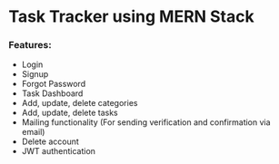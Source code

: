 # Task Tracker using MERN Stack

### Features:

- Login
- Signup
- Forgot Password
- Task Dashboard
- Add, update, delete categories
- Add, update, delete tasks
- Mailing functionality (For sending verification and confirmation via email)
- Delete account
- JWT authentication
